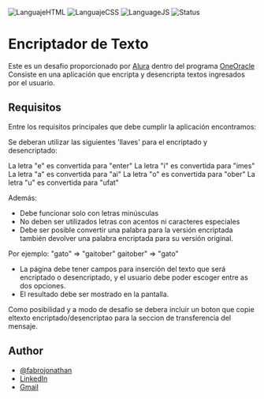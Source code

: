 
![LanguajeHTML](https://img.shields.io/badge/Languaje-HTML-orange)
![LanguajeCSS](https://img.shields.io/badge/Languaje-CSS-blue)
![LanguageJS](https://img.shields.io/badge/Languaje-JavaScript-yellow)
![Status](https://img.shields.io/badge/Status-Completed-Green)

# Encriptador de Texto

 Este es un desafio proporcionado por [Alura](https://www.aluracursos.com/) dentro del programa [OneOracle](https://www.oracle.com/ar/education/oracle-next-education/)
Consiste en una aplicación que encripta y desencripta textos ingresados por el usuario.


## Requisitos

Entre los requisitos principales que debe cumplir la aplicación encontramos:

Se deberan utilizar las siguientes 'llaves' para el encriptado y desencriptado:

La letra "e" es convertida para "enter"
La letra "i" es convertida para "imes"
La letra "a" es convertida para "ai"
La letra "o" es convertida para "ober"
La letra "u" es convertida para "ufat"

Además:
- Debe funcionar solo con letras minúsculas
- No deben ser utilizados letras con acentos ni caracteres especiales
- Debe ser posible convertir una palabra para la versión encriptada también devolver una palabra encriptada para su versión original.

Por ejemplo:
"gato" => "gaitober"
gaitober" => "gato"

- La página debe tener campos para
inserción del texto que será encriptado o desencriptado, y el usuario debe poder escoger entre as dos opciones.
- El resultado debe ser mostrado en la pantalla.

Como posibilidad y a modo de desafio se debera incluir un boton que copie eltexto encriptado/desencriptao para la seccion de transferencia del mensaje.


## Author

- [@fabrojonathan](https://www.github.com/fabrojonathan)
- [LinkedIn](https://www.linkedin.com/in/jonathanfabro/)
- [Gmail](mailto:fabrojonathan395@gmail.com)

